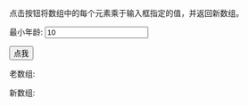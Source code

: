 <!DOCTYPE html>
<html>
<head>
<meta charset="utf-8">
<title>菜鸟教程(runoob.com)</title>
</head>
<body>

<p>点击按钮将数组中的每个元素乘于输入框指定的值，并返回新数组。</p>
<p>最小年龄: <input type="number" id="multiplyWith" value="10"></p>
<button onclick="myFunction()">点我</button>
<p>老数组: <span id="demo"></span></p>
<p>新数组: <span id="demo2"></span></p>
<script>
var numbers = [65, 44, 12, 4];
function multiplyArrayElement(item, i, array) {	
	//item是数组item i是索引，array是原数组
	alert('map遍历中，一个'+arguments.length+'个参数\n'
		  +'第1个：'+item +'\n'
		   +'第2个：'+i +'\n'
		   +'第3个：'+array +'\n'
	);
    return item * document.getElementById("multiplyWith").value;
}
function myFunction() {
	var numbers2 = numbers.map(multiplyArrayElement);
    demo.innerHTML = numbers;
	demo2.innerHTML = numbers2;	
	
    alert('原属组:'+numbers.toString())
	alert('新属组:'+numbers2.toString())

}
</script>

</body>
</html>
